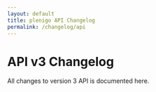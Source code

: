 ```yaml
---
layout: default
title: plenigo API Changelog
permalink: /changelog/api
---
```

# API v3 Changelog

All changes to version 3 API is documented here.
